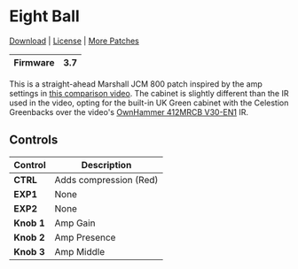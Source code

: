 # Eight Ball

[Download](https://github.com/markfeit/ampero/raw/master/patches/Eight-Ball.prst) | [License](README.md#License) | [More Patches](https://github.com/markfeit/ampero/tree/master/patches)

| Firmware | 3.7 |
|----------|-----|

This is a straight-ahead Marshall JCM 800 patch inspired by the amp
settings in [this comparison
video](https://www.youtube.com/watch?v=jAZFLYvKrIM).  The cabinet is
slightly different than the IR used in the video, opting for the
built-in UK Green cabinet with the Celestion Greenbacks over the
video's [OwnHammer 412MRCB
V30-EN1](https://www.ownhammer.com/store/index.php?main_page=product_info&cPath=215_216&products_id=449)
IR.


## Controls

| Control | Description |
| ------- | ----------- |
| **CTRL** | Adds compression (Red) |
| **EXP1** | None |
| **EXP2** | None |
| **Knob 1** | Amp Gain |
| **Knob 2** | Amp Presence |
| **Knob 3** | Amp Middle |
